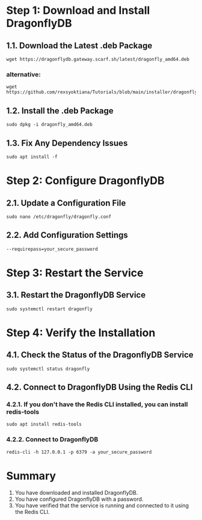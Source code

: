 # Step 1: Download and Install DragonflyDB
## 1.1. Download the Latest .deb Package
    wget https://dragonflydb.gateway.scarf.sh/latest/dragonfly_amd64.deb
### alternative:
    wget https://github.com/rexsyoktiana/Tutorials/blob/main/installer/dragonfly_amd64.deb
## 1.2. Install the .deb Package
    sudo dpkg -i dragonfly_amd64.deb
## 1.3. Fix Any Dependency Issues
    sudo apt install -f
# Step 2: Configure DragonflyDB
## 2.1. Update a Configuration File
    sudo nano /etc/dragonfly/dragonfly.conf
## 2.2. Add Configuration Settings
    --requirepass=your_secure_password
# Step 3: Restart the Service
## 3.1. Restart the DragonflyDB Service
    sudo systemctl restart dragonfly
# Step 4: Verify the Installation
## 4.1. Check the Status of the DragonflyDB Service
    sudo systemctl status dragonfly
## 4.2. Connect to DragonflyDB Using the Redis CLI
### 4.2.1. If you don't have the Redis CLI installed, you can install redis-tools
    sudo apt install redis-tools
### 4.2.2. Connect to DragonflyDB
    redis-cli -h 127.0.0.1 -p 6379 -a your_secure_password
    
# Summary
1. You have downloaded and installed DragonflyDB.
2. You have configured DragonflyDB with a password.
3. You have verified that the service is running and connected to it using the Redis CLI.